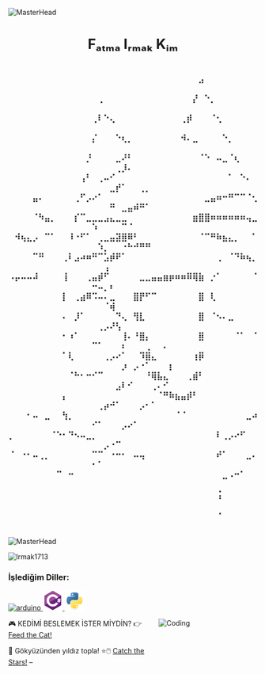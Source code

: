 ![MasterHead](https://github.com/user-attachments/assets/2262e7b5-a0bc-412f-87fa-cacc343dac3d)

<h1 align="center">Fₐₜₘₐ Iᵣₘₐₖ Kᵢₘ</h1>
<h3 align="center">⠀⠀⠀⠀⠀⠀⠀⠀⠀
⠀⠀
 ⠀⠀⠀⠀⠀⠀⠀⠀⠀⠀⠀⠀⠀⠀⠀⠀⠀⠀⠀⠀⠀⠀⠀⠀⠀⠀⠀⠀⠀⠀⠀⠀⣠⠀⠀⠀⠀⠀⠀⠀⠀⠀⠀⠀⠀⠀⠀⠀⠀⠀⠀⠀⠀⠀⠀⠀
⠀⠀⠀⠀⠀⠀⠀⠀⠀⠀⠀⠀⠀⠀⠀⢀⠀⠀⠀⠀⠀⠀⠀⠀⠀⠀⠀⠀⠀⠀⠀⡜⠀⠑⡀⠀⠀⠀⠀⠀⠀⠀⠀⠀⠀⠀⠀⠀⠀⠀⠀⠀⠀⠀⠀⠀
⠀⠀⠀⠀⠀⠀⠀⠀⠀⠀⠀⠀⠀⠀⢀⠇⠑⢄⠀⠀⠀⠀⠀⠀⠀⠀⠀⠀⠀⢀⡾⠀⠀⠀⠈⢂⠀⠀⠀⠀⠀⠀⠀⠀⠀⠀⠀⠀⠀⠀⠀⠀⠀⠀⠀⠀
⠀⠀⠀⠀⠀⠀⠀⠀⠀⠀⠀⠀⠀⠀⡌⠀⠀⠀⠑⢆⡀⠀⠀⠀⠀⠀⠀⠀⠀⠺⠄⣀⠀⠀⠀⠀⠑⡀⠀⠀⠀⠀⠀⠀⠀⠀⠀⠀⠀⠀⠀⠀⠀⠀⠀⠀
⠀⠀⠀⠀⠀⠀⠀⠀⠀⠀⠀⠀⠀⡘⠀⠀⠀⠀⣀⠜⠃⠀⠀⠀⠀⠀⠀⠀⠀⠀⠀⠀⠈⠑⠀⠤⣀⠈⢆⠀⠀⠀⠀⠀⠀⠀⢀⡸⠄⠀⠀⠀⠀⠀⠀⠀
⠀⠀⠀⠀⠀⠀⠀⠀⠀⠀⠀⠀⢠⠃⠀⢀⠤⠊⠀⠀⠀⠀⠀⠀⠀⠀⠀⠀⠀⠀⠀⠀⠀⠀⠀⠀⠀⠁⠀⠑⠄⠀⠀⠀⠀⣀⡞⠁⠀⠀⢀⡀⠀⠀⠀⠀
⠀⠀⠀⠀⣤⠄⠀⠀⠀⠀⠀⢀⠋⡠⠔⠁⠀⠀⠀⠀⠀⠀⠀⠀⠀⠀⠀⠀⠀⠀⠀⠀⠀⣀⣤⠶⠒⠛⠉⠉⠈⢂⠀⠀⠀⠛⠀⣀⣤⠾⠛⠁⠀⠀⠀⠀
⠀⠀⠀⠀⠈⠳⣤⡀⠀⠀⠀⡎⠉⣀⣀⣀⣠⣄⣀⣀⠀⠀⠀⠀⠀⠀⠀⠀⠀⠀⠀⣶⣿⣿⠶⠶⠶⠶⠶⠶⢤⣀⠱⠀⠀⠀⠀⠉⠈⠀⠀⠀⠀⠀⠀⠀
⠀⠺⢦⣄⡠⠀⠉⠁⠀⠀⠸⠐⠋⠁⠀⢀⣀⣤⣽⣿⠿⠃⠀⠀⠀⠀⠀⠀⠀⠀⠀⠀⠈⠉⠛⠷⣦⣄⡀⠀⠀⠁⠀⠱⡀⠀⠀⠐⠓⠚⠛⠛⠀⠀⠀⠀
⠀⠀⠀⠀⠉⠛⠀⠀⠀⢀⠇⣠⠴⠶⠛⠉⣡⡾⠟⠁⠀⠀⠀⠀⠀⠀⠀⠀⠀⠀⠀⠀⠀⠀⠀⢀⠀⠈⠙⠷⢦⡀⠀⠀⢠⠀⠀⠀⠀⠀⠀⠀⠀⠀⠀⠀
⠠⡤⠤⠤⠼⠀⠀⠀⠀⢸⠀⠀⠀⢀⣤⡾⠋⠀⠀⠀⠀⠀⣀⣀⣤⣤⣶⡶⠶⠶⠿⢿⣷⠀⡐⠁⠀⠀⠀⠀⠀⠈⠒⠤⡀⠆⠀⠀⠀⠀⠀⠀⠀⠀⠀⠀
⠀⠀⠀⠀⠀⠀⠀⠀⠀⡇⠀⢀⣴⠿⠩⠤⠄⣀⠀⠀⠀⣿⡟⠋⠉⠀⠀⠀⠀⠀⠀⠀⣿⠀⢇⠀⠀⠀⠀⠀⠀⠀⠀⠀⠈⢾⠀⠀⠀⠀⠀⠀⠀⠀⠀⠀
⠀⠀⠀⠀⠀⠀⠀⠀⠀⠄⠀⡸⠁⠀⠀⠀⠀⠀⠙⢄⠀⢻⣇⠀⠀⠀⠀⠀⠀⠀⠀⠀⣿⠀⠈⠢⠄⣀⠀⠀⠀⠀⠀⢀⡠⠜⢣⠀⠀⠀⠀⠀⠀⠀⠀⠀
⠀⠀⠀⠀⠀⠀⠀⠀⠀⠂⠰⠁⠀⠀⠀⠀⠀⠀⠀⢸⠄⠘⣿⡄⠀⠀⠀⠀⠀⠀⠀⠀⣿⠀⠀⠀⠀⠀⠈⠁⠀⠈⠉⠁⠀⠀⠀⠆⠀⠀⠀⢀⠀⠀⠄⠀
⠀⠀⠀⠀⠀⠀⠀⠀⠀⠁⢇⠀⠀⠀⠀⠀⢀⡠⠔⠁⠀⠀⠹⣿⣄⠀⠀⠀⠀⠀⠀⢰⡿⠀⠀⠀⠀⠀⠀⠀⠀⠀⠀⠀⠀⠀⠀⡰⠀⡠⠐⠁⠀⠀⠀⡆
⠀⠀⠀⠀⠀⠀⠀⠀⠀⠀⠈⠓⠂⠒⠊⠉⠀⠀⠀⠀⠀⠀⠀⠘⢿⣧⣄⠀⠀⠀⢀⣾⠃⠀⠀⠀⠀⠀⠀⠀⠀⠀⠀⠀⠀⠀⣠⠇⠊⠀⠀⠀⢀⠄⠊⠀
⠀⠀⠀⠀⠀⠀⠀⠀⠀⡄⠀⠀⠀⠀⠀⠀⠀⠀⠀⠀⠀⠀⠀⠀⠀⠈⠛⠷⣦⣤⡾⠃⠀⠀⠀⠀⠀⠀⠀⠀⠀⠀⠀⢀⡴⠚⠁⠀⠀⠀⡠⠂⠁⠀⠀⠀
⠀⠀⠀⠂⠤⠀⣀⠀⠀⢳⡀⠀⠀⠀⠀⠀⠀⠀⠀⠀⠀⠀⠀⠀⠀⠀⠀⠀⠈⠈⠀⠀⠀⠀⠀⠀⠀⠀⠀⠀⣀⠴⠊⠁⠀⠀⠀⡠⠔⠁⠀⠀⠀⠀⠀⠀
⡀⠀⠀⠀⠀⠀⠀⠈⠑⠂⠙⠢⠤⣀⡀⠀⠀⠀⠀⠀⠀⠀⠀⠀⠀⠀⠀⠀⠀⠀⠀⠀⠀⠀⠀⠇⢀⡠⠔⠋⠀⠀⠀⠀⡠⠐⠉⠀⠀⠀⠀⠀⠀⠀⠀⠀
⠈⠀⠐⠂⠤⢀⡀⠀⠀⠀⠀⠀⠀⠀⠉⠉⠀⠐⠒⠂⠀⠤⢤⠀⠀⠀⠀⠀⠀⠀⠀⠀⠀⠀⠀⠞⠁⠀⠀⠀⣀⠄⠂⠁⠀⠀⠀⠀⠀⠀⠀⠀⠀⠀⠀⠀
⠀⠀⠀⠀⠀⠀⠀⠀⠉⠀⠒⠀⠀⠀⠀⠀⠀⠀⠀⠀⠀⠀⠀⠀⠀⠀⠀⠀⠀⠀⠀⠀⠀⠀⠀⠀⣀⠠⠒⠁⠀⠀⠀⠀⠀⠀⠀⠀⠀⠀⠀⠀⠀⠀⠀⠀
⠀⠀⠀⠀⠀⠀⠀⠀⠀⠀⠀⠀⠀⠀⠀⠀⠀⠀⠀⠀⠀⠀⠀⠀⠀⠀⠀⠀⠀⠀⠀⠀⠀⠀⠀⢨⠀⠀⠀⠀⠀⠀⠀⠀⠀⠀⠀⠀⠀⠀⠀⠀⠀⠀⠀⠀
⠀⠀⠀⠀⠀⠀⠀⠀⠀⠀⠀⠀⠀⠀⠀⠀⠀⠀⠀⠀⠀⠀⠀⠀⠀⠀⠀⠀⠀⠀⠀⠀⠀⠀⠀⠐⠀⠀⠀⠀⠀⠀⠀⠀⠀⠀⠀⠀⠀⠀⠀⠀⠀⠀⠀⠀⠀⠀⠀⠀⠀⠀⠀⠀



</h3>
 
![MasterHead](https://github.com/user-attachments/assets/01d9af1d-f9dc-4620-a929-ea3932f914b6)










<p align="left"> <img src="https://komarev.com/ghpvc/?username=lrmak1713&label=Profile%20views&color=0e75b8&style=flat" alt="lrmak1713" /> </p>




<h3 align="left">İşlediğim Diller:</h3>
<p align="left"> <a href="https://www.arduino.cc/" target="_blank" rel="noreferrer"> <img src="https://cdn.worldvectorlogo.com/logos/arduino-1.svg" alt="arduino" width="40" height="40"/> </a> <a href="https://www.w3schools.com/cs/" target="_blank" rel="noreferrer"> <img src="https://raw.githubusercontent.com/devicons/devicon/master/icons/csharp/csharp-original.svg" alt="csharp" width="40" height="40"/> </a> <a href="https://www.python.org" target="_blank" rel="noreferrer"> <img src="https://raw.githubusercontent.com/devicons/devicon/master/icons/python/python-original.svg" alt="python" width="40" height="40"/> </a> </p>


<img src="https://github.com/user-attachments/assets/e56cb777-6e28-414a-9154-d2accc40cc34" alt="Coding" width=200 height=200 align="right">




🎮 KEDİMİ BESLEMEK İSTER MİYDİN? 👉 [Feed the Cat!](https://Irmak1713.github.io/feed-the-cat) 

🌌 Gökyüzünden yıldız topla! ⭐🖱️ [Catch the Stars!](https://irmak1713.github.io/catch-the-stars/) – 
